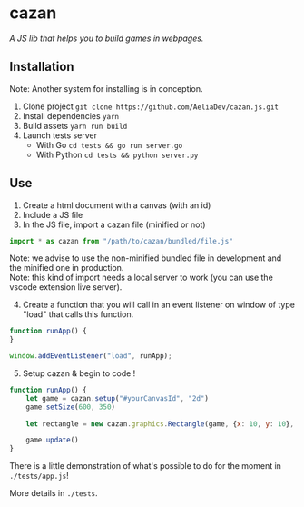 # cazan

*A JS lib that helps you to build games in webpages.*

## Installation

Note: Another system for installing is in conception.

1) Clone project
   ``git clone https://github.com/AeliaDev/cazan.js.git``
2) Install dependencies
   ``yarn``
3) Build assets
   ``yarn run build``
4) Launch tests server
    - With Go ``cd tests && go run server.go``
    - With Python ``cd tests && python server.py``

## Use

1) Create a html document with a canvas (with an id)
2) Include a JS file
3) In the JS file, import a cazan file (minified or not)
```js
import * as cazan from "/path/to/cazan/bundled/file.js"
```
Note: we advise to use the non-minified bundled file in development and the minified one in production. <br/>
Note: this kind of import needs a local server to work (you can use the vscode extension live server).

4) Create a function that you will call in an event listener on window of type "load" that calls this function.
```js
function runApp() {
}

window.addEventListener("load", runApp);
```
5) Setup cazan & begin to code !
```js
function runApp() {
    let game = cazan.setup("#yourCanvasId", "2d")
    game.setSize(600, 350)
    
    let rectangle = new cazan.graphics.Rectangle(game, {x: 10, y: 10}, {x: 50, y: 50})

    game.update()
}
```
There is a little demonstration of what's possible to do for the moment in `./tests/app.js`!

More details in `./tests`.
